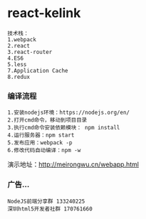 # react-kelink
```
技术栈：
1.webpack
2.react
3.react-router
4.ES6
5.less
7.Application Cache
8.redux
```
### 编译流程
```
1.安装nodejs环境：https://nodejs.org/en/
2.打开cmd命令，移动到项目目录
3.执行cmd命令安装依赖模块： npm install
4.运行服务器：npm start
5.发布应用：webpack -p
6.修改代码自动编译：npm -w
```

演示地址：http://meirongwu.cn/webapp.html

### 广告...
```
NodeJS前端分享群 133240225
深圳html5开发者社群 170761660
```
